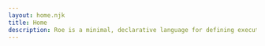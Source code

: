 ```yaml
---
layout: home.njk
title: Home
description: Roe is a minimal, declarative language for defining executable processes. It features a multi-target code generation system — currently supporting WebAssembly, with planned support for Python, Java, Rust, and more. Designed for clarity, portability, and AI-native development, Roe empowers LLM-assisted authoring, agent orchestration, and seamless delivery of platform-agnostic logic.
---
```

